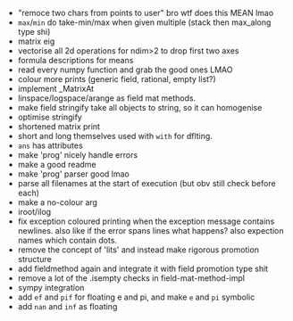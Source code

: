 - "remoce two chars from points to user" bro wtf does this MEAN lmao
- `max`/`min` do take-min/max when given multiple (stack then max_along type shi)
- matrix eig
- vectorise all 2d operations for ndim>2 to drop first two axes
- formula descriptions for means
- read every numpy function and grab the good ones LMAO
- colour more prints (generic field, rational, empty list?)
- implement _MatrixAt
- linspace/logspace/arange as field mat methods.
- make field stringify take all objects to string, so it can homogenise
- optimise stringify
- shortened matrix print
- short and long themselves used with `with` for dflting.
- `ans` has attributes
- make 'prog' nicely handle errors
- make a good readme
- make 'prog' parser good lmao
- parse all filenames at the start of execution (but obv still check before each)
- make a no-colour arg
- iroot/ilog
- fix exception coloured printing when the exception message contains newlines.
    also like if the error spans lines what happens? also expection names which
    contain dots.
- remove the concept of 'lits' and instead make rigorous promotion structure
- add fieldmethod again and integrate it with field promotion type shit
- remove a lot of the .isempty checks in field-mat-method-impl
- sympy integration
- add `ef` and `pif` for floating e and pi, and make `e` and `pi` symbolic
- add `nan` and `inf` as floating
